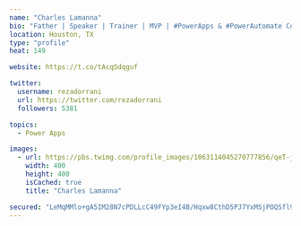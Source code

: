 ```yaml
---
name: "Charles Lamanna"
bio: "Father | Speaker | Trainer | MVP | #PowerApps & #PowerAutomate Community Super User | YouTuber Right-pointing triangle http://youtube.com/c/rezadorrani | Learn - Share - Clockwise rightwards and leftwards open circle arrows"
location: Houston, TX
type: "profile"
heat: 149

website: https://t.co/tAcqSdqguf

twitter:
  username: rezadorrani
  url: https://twitter.com/rezadorrani
  followers: 5381

topics:
  - Power Apps

images:
  - url: https://pbs.twimg.com/profile_images/1063114045270777856/qeT-jpWr_400x400.jpg
    width: 400
    height: 400
    isCached: true
    title: "Charles Lamanna"

secured: "LeMqMMlo+gA5IM28N7cPDLLcC49FYp3eI4B/Hqxw8CthD5PJ7YxMSjPOQSfl9Faoe5rD6l15GPzarnzuLROTUeepGitkjZqR6HLl4wJ6CUzHaENc2ddOZVIQm4IjfnjkipFD0OEsbWYzyzUMwLgc5e4voxZejDzWn/RikpyNpij4vIygPHQY/aERsm2IVEpTGZvU3YTopDeyuMOWU40sgh2zdCZ8m2/FMEzY+KR1LZpi4tylJ8DNvEc2nMZl4mV4MUDTGmOaH5JAoc7r9oVMq4NR4LjwKKjxYeEitg+I3X/YWA/+OOMAButV5js94BYR6naVGcn0nFsmhOmvvF56gRQExjPYaVsoKKZ0nd4+TOebn7PORLGz5jpE0eGzKnJdS0UsZMOJihqQRhLHEdWppyzbbAHjl+ByGgIFBAhnkSQ=;52X+pXKm5A58PH7qLuGGUg=="
---
```


